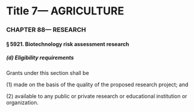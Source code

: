 
# Title 7— AGRICULTURE
### CHAPTER 88— RESEARCH
#### § 5921. Biotechnology risk assessment research
##### (d) Eligibility requirements

Grants under this section shall be

(1) made on the basis of the quality of the proposed research project; and

(2) available to any public or private research or educational institution or organization.
